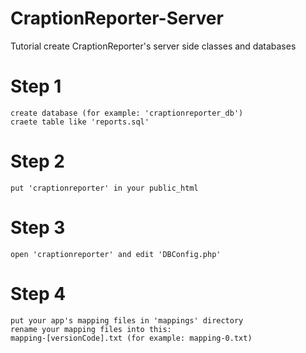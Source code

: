 # CraptionReporter-Server
Tutorial create CraptionReporter's server side classes and databases

# Step 1
```
create database (for example: 'craptionreporter_db')
craete table like 'reports.sql'
```

# Step 2
```
put 'craptionreporter' in your public_html
```

# Step 3
```
open 'craptionreporter' and edit 'DBConfig.php'
```

# Step 4
```
put your app's mapping files in 'mappings' directory
rename your mapping files into this:
mapping-[versionCode].txt (for example: mapping-0.txt)
```
